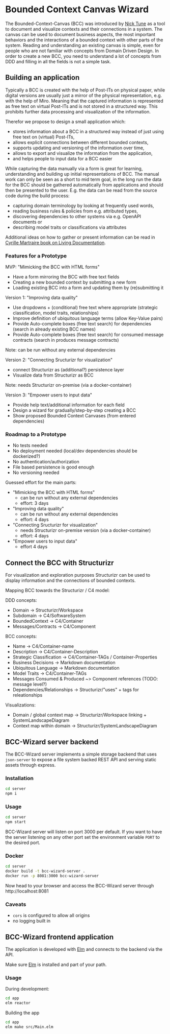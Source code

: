 # Bounded Context Canvas Wizard

The Bounded-Context-Canvas (BCC) was introduced by [Nick Tune](https://medium.com/nick-tune-tech-strategy-blog/bounded-context-canvas-v2-simplifications-and-additions-229ed35f825f) as a tool to document and visualize contexts and their connections in a system.
The canvas can be used to document business aspects, the most important behaviors and the interactions of a bounded context with other parts of the system.
Reading and understanding an existing canvas is simple, even for people who are not familiar with concepts from Domain Driven Design.
In order to create a new BCC, you need to understand a lot of concepts from DDD and filling in all the fields is not a simple task.

## Building an application

Typically a BCC is created with the help of Post-ITs on physical paper, while digital versions are usually just a mirror of the physical representation, e.g. with the help of Miro.
Meaning that the captured information is represented as free text on virtual Post-ITs and is not stored in a structured way.
This prohibits further data processing and visualization of the information.

Therefor we propose to design a small application which:

- stores information about a BCC in a structured way instead of just using free text on (virtual) Post-ITs,
- allows explicit connections between different bounded contexts,
- supports updating and versioning of the information over time,
- allows to export and visualize the information from the application,
- and helps people to input data for a BCC easier

While capturing the data manually via a form is great for learning, understanding and building up initial representations of BCC.
The manual work can only be seen as a short to mid term goal, in the long run the data for the BCC should be gathered automatically from applications and should then be presented to the user.
E.g. the data can be read from the source code during the build process:

- capturing domain terminology by looking at frequently used words,
- reading business rules & policies from e.g. attributed types,
- discovering dependencies to other systems via e.g. OpenAPI documents or
- describing model traits or classifications via attributes

Additional ideas on how to gather or present information can be read in [Cyrille Martraire book on Living Documentation](https://leanpub.com/livingdocumentation).

### Features for a Prototype

MVP: "Mimicking the BCC with HTML forms"

- Have a form mirroring the BCC with free text fields
- Creating a new bounded context by submitting a new form
- Loading existing BCC into a form and updating them by (re)submitting it

Version 1: "Improving data quality"

- Use dropdowns + (conditional) free text where appropriate (strategic classification, model traits, relationships)
- Improve definition of ubiquitous language terms (allow Key-Value pairs)
- Provide Auto-complete boxes (free text search) for dependencies (search in already existing BCC names)
- Provide Auto-complete boxes (free text search) for consumed message contracts (search in produces message contracts)

Note: can be run without any external dependencies

Version 2: "Connecting Sructurizr for visualization"

- connect Structurizr as (additional?) persistence layer
- Visualize data from Structurizr as BCC

Note: needs Structurizr on-premise (via a docker-container)

Version 3: "Empower users to input data"

- Provide help text/additional information for each field
- Design a wizard for gradually/step-by-step creating a BCC
- Show proposed Bounded Context Canvases (from entered dependencies)

### Roadmap to a Prototype

- No tests needed
- No deployment needed (local/dev dependencies should be dockerized?)
- No authentication/authorization
- File based persistence is good enough
- No versioning needed

Guessed effort for the main parts:

- "Mimicking the BCC with HTML forms"
  - can be run without any external dependencies
  - effort: 3 days
- "Improving data quality"
  - can be run without any external dependencies
  - effort: 4 days
- "Connecting Sructurizr for visualization"
  - needs Structurizr on-premise version (via a docker-container)
  - effort: 4 days
- "Empower users to input data"
  - effort 4 days

## Connect the BCC with Structurizr

For visualization and exploration purposes Structurizr can be used to display information and the connections of bounded contexts.

Mapping BCC towards the Structurizr / C4 model:

DDD concepts:

- Domain -> Structurizr/Workspace
- Subdomain -> C4/SoftwareSystem
- BoundedContext -> C4/Container
- Messages/Contracts -> C4/Component

BCC concepts:

- Name -> C4/Container-name
- Description -> C4/Container-Description
- Strategic Classification -> C4/Container-TAGs / Container-Properties
- Business Decisions -> Markdown documentation
- Ubiquitous Language -> Markdown documentation
- Model Traits -> C4/Container-TAGs
- Messages Consumed & Produced ~> Component references (TODO: message level?)
- Dependencies/Relationships -> Structurizr/"uses" + tags for releationships

Visualizations:

- Domain / global context map -> Structurizr/Workspace linking + SystemLandscapeDiagram
- Context map within domain -> Structurizr/SystemLandscapeDiagram

## BCC-Wizard server backend

The BCC-Wizard server implements a simple storage backend that uses `json-server` to expose a file system backed REST API and serving static assets through express.

### Installation

```bash
cd server
npm i
```

### Usage

```bash
cd server
npm start
```

BCC-Wizard server will listen on port 3000 per default. If you want to have the server listening on any other port set the environment variable `PORT` to the desired port.

### Docker

```bash
cd server
docker build -t bcc-wizard-server .
docker run -p 8081:3000 bcc-wizard-server
```

Now head to your browser and access the BCC-Wizard server through http://localhost:8081

### Caveats

- `cors` is configured to allow all origins
- no logging built in

## BCC-Wizard frontend application

The application is developed with [Elm](https://elm-lang.org/) and connects to the backend via the API.

Make sure [Elm](https://guide.elm-lang.org/install/elm.html) is installed and part of your path.

### Usage

During development:

```bash
cd app
elm reactor
```

Building the app

```bash
cd app
elm make src/Main.elm
```
